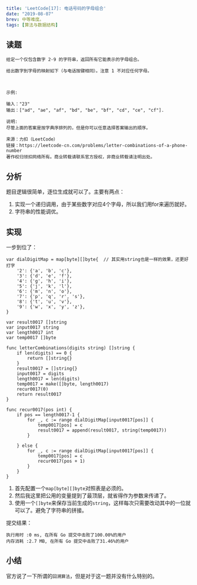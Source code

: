 ```yaml lw-blog-meta
title: 'LeetCode[17]: 电话号码的字母组合'
date: "2019-08-07"
brev: 中等难度。
tags: [算法与数据结构]
```


## 读题

```text
给定一个仅包含数字 2-9 的字符串，返回所有它能表示的字母组合。

给出数字到字母的映射如下（与电话按键相同）。注意 1 不对应任何字母。



示例:

输入："23"
输出：["ad", "ae", "af", "bd", "be", "bf", "cd", "ce", "cf"].

说明:
尽管上面的答案是按字典序排列的，但是你可以任意选择答案输出的顺序。

来源：力扣（LeetCode）
链接：https://leetcode-cn.com/problems/letter-combinations-of-a-phone-number
著作权归领扣网络所有。商业转载请联系官方授权，非商业转载请注明出处。
```

## 分析

题目逻辑很简单，逐位生成就可以了。主要有两点：

1. 实现一个递归调用，由于某些数字对应4个字母，所以我们用for来遍历就好。
2. 字符串的性能调优。

## 实现

一步到位了：

```golang
var dialDigitMap = map[byte][]byte{  // 其实用string也是一样的效果，还更好打字
    '2': {'a', 'b', 'c'},
    '3': {'d', 'e', 'f'},
    '4': {'g', 'h', 'i'},
    '5': {'j', 'k', 'l'},
    '6': {'m', 'n', 'o'},
    '7': {'p', 'q', 'r', 's'},
    '8': {'t', 'u', 'v'},
    '9': {'w', 'x', 'y', 'z'},
}

var result0017 []string
var input0017 string
var length0017 int
var temp0017 []byte

func letterCombinations(digits string) []string {
    if len(digits) == 0 {
        return []string{}
    }
    result0017 = []string{}
    input0017 = digits
    length0017 = len(digits)
    temp0017 = make([]byte, length0017)
    recur0017(0)
    return result0017
}

func recur0017(pos int) {
    if pos == length0017-1 {
        for _, c := range dialDigitMap[input0017[pos]] {
            temp0017[pos] = c
            result0017 = append(result0017, string(temp0017))
        }

    } else {
        for _, c := range dialDigitMap[input0017[pos]] {
            temp0017[pos] = c
            recur0017(pos + 1)
        }
    }
}
```

1. 首先配置一个`map[byte][]byte`对照表是必须的。
2. 然后我这里把公用的变量提到了最顶层，就省得作为参数来传递了。
3. 使用一个`[]byte`来保存当前生成的`string`，这样每次只需要改动其中的一位就可以了。避免了字符串的拼接。

提交结果：

```text
执行用时 :0 ms, 在所有 Go 提交中击败了100.00%的用户
内存消耗 :2.7 MB, 在所有 Go 提交中击败了31.46%的用户
```

## 小结

官方说了一下所谓的`回溯算法`，但是对于这一题并没有什么特别的。
